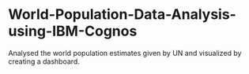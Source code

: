 # World-Population-Data-Analysis-using-IBM-Cognos
Analysed the world population estimates given by UN and visualized by creating a dashboard.
